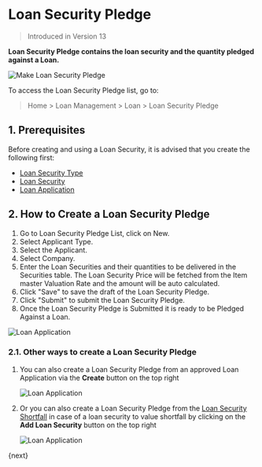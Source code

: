 <!-- add-breadcrumbs -->
# Loan Security Pledge
> Introduced in Version 13

**Loan Security Pledge contains the loan security and the quantity pledged against a Loan.**

<img class="screenshot" alt="Make Loan Security Pledge" src="{{docs_base_url}}/assets/img/loan-management/loan-security-pledge-flow.png">

To access the Loan Security Pledge list, go to:
> Home > Loan Management > Loan > Loan Security Pledge

## 1. Prerequisites
Before creating and using a Loan Security, it is advised that you create the following first:

* [Loan Security Type](/docs/user/manual/en/loan-management/loan-security-type)
* [Loan Security](/docs/user/manual/en/loan-management/loan-security)
* [Loan Application](/docs/user/manual/en/loan-management/loan-application)

## 2. How to Create a Loan Security Pledge
1. Go to Loan Security Pledge List, click on New.
2. Select Applicant Type.
3. Select the Applicant.
4. Select Company.
4. Enter the Loan Securities and their quantities to be delivered in the Securities table. The Loan Security Price will be fetched from the Item master Valuation Rate and the amount will be auto calculated.
6. Click "Save" to save the draft of the Loan Security Pledge.
7. Click "Submit" to submit the Loan Security Pledge.
8. Once the Loan Security Pledge is Submitted it is ready to be Pledged Against a Loan.

<img class="screenshot" alt="Loan Application" src="{{docs_base_url}}/assets/img/loan-management/loan-security-pledge.png">

### 2.1. Other ways to create a Loan Security Pledge
1. You can also create a Loan Security Pledge from an approved Loan Application via the **Create** button on the top right

	<img class="screenshot" alt="Loan Application" src="{{docs_base_url}}/assets/img/loan-management/create-loan-security-pledge.png">

2. Or you can also create a Loan Security Pledge from the [Loan Security Shortfall](/docs/user/manual/en/loan-management/loan-security-shortfall) in case of a loan security to value shortfall by clicking on the **Add Loan Security** button on the top right

	<img class="screenshot" alt="Loan Application" src="{{docs_base_url}}/assets/img/loan-management/shortfall-security.png">

{next}


